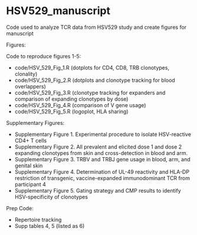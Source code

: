 # HSV529_manuscript
Code used to analyze TCR data from HSV529 study and create figures for manuscript

Figures: 

Code to reproduce figures 1-5: 
- code/HSV_529_Fig_1.R (dotplots for CD4, CD8, TRB clonotypes, clonality)
- code/HSV_529_Fig_2.R (dotplots and clonotype tracking for blood overlappers)
- code/HSV_529_Fig_3.R (clonotype tracking for expanders and comparison of expanding clonotypes by dose)
- code/HSV_529_Fig_4.R (comparison of V gene usage)
- code/HSV_529_Fig_5.R (logoplot, HLA sharing)

Supplementary Figures: 
- Supplementary Figure 1. Experimental procedure to isolate HSV-reactive CD4+ T cells
- Supplementary Figure 2. All prevalent and elicited dose 1 and dose 2 expanding clonotypes from skin and cross-detection in blood and arm. 
- Supplementary Figure 3. TRBV and TRBJ gene usage in blood, arm, and genital skin
- Supplementary Figure 4. Determination of UL-49 reactivity and HLA-DP restriction of transgenic, vaccine-expanded immunodominant TCR from participant 4 
- Supplementary Figure 5. Gating strategy and CMP results to identify HSV-specificity of clonotypes 

Prep Code: 
- Repertoire tracking
- Supp tables 4, 5 (listed as 6)
